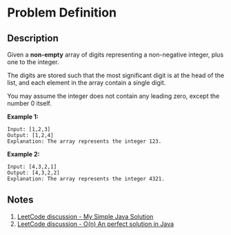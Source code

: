 # Problem Definition

## Description

Given a **non-empty** array of digits representing a non-negative integer, plus one to the integer.

The digits are stored such that the most significant digit is at the head of the list, and each element in the array contain a single digit.

You may assume the integer does not contain any leading zero, except the number 0 itself.

**Example 1:**

```plaintext
Input: [1,2,3]
Output: [1,2,4]
Explanation: The array represents the integer 123.
```

**Example 2:**

```plaintext
Input: [4,3,2,1]
Output: [4,3,2,2]
Explanation: The array represents the integer 4321.
```

## Notes

1. [LeetCode discussion - My Simple Java Solution](https://leetcode.com/explore/interview/card/google/59/array-and-strings/339/discuss/24082/My-Simple-Java-Solution)
1. [LeetCode discussion - O(n) An perfect solution in Java](https://leetcode.com/explore/interview/card/google/59/array-and-strings/339/discuss/142787/O(n)-An-perfect-solution-in-Java)